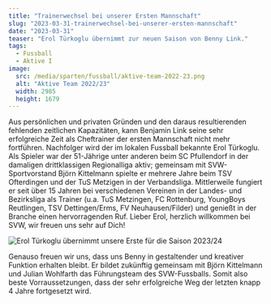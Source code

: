 ```yaml
---
title: "Trainerwechsel bei unserer Ersten Mannschaft"
slug: "2023-03-31-trainerwechsel-bei-unserer-ersten-mannschaft"
date: "2023-03-31"
teaser: "Erol Türkoglu übernimmt zur neuen Saison von Benny Link."
tags:
  - Fussball
  - Aktive I
image:
  src: /media/sparten/fussball/aktive-team-2022-23.png
  alt: "Aktive Team 2022/23"
  width: 2985
  height: 1679 
---
```

Aus persönlichen und privaten Gründen und den daraus resultierenden fehlenden zeitlichen Kapazitäten, kann Benjamin Link seine sehr erfolgreiche Zeit als Cheftrainer der ersten Mannschaft nicht mehr fortführen. Nachfolger wird der im lokalen Fussball bekannte Erol Türkoglu. Als Spieler war der 51-Jährige unter anderen beim SC Pfullendorf in der damaligen drittklassigen Regionalliga aktiv; gemeinsam mit SVW-Sportvorstand Björn Kittelmann spielte er mehrere Jahre beim TSV Ofterdingen und der TuS Metzigen in der Verbandsliga. Mittlerweile fungiert er seit über 15 Jahren bei verschiedenen Vereinen in der Landes- und Bezirksliga als Trainer (u.a. TuS Metzingen, FC Rottenburg, YoungBoys Reutlingen, TSV Dettingen/Erms, FV Neuhausen/Filder) und genießt in der Branche einen hervorragenden Ruf. Lieber Erol, herzlich willkommen bei SVW, wir freuen uns sehr auf Dich!

![Erol Türkoglu übernimmt unsere Erste für die Saison 2023/24](/media/2023/2023-03-31-erol-tuerkoglu.png)

Genauso freuen wir uns, dass uns Benny in gestaltender und kreativer Funktion erhalten bleibt. Er bildet zukünftig gemeinsam mit Björn Kittelmann und Julian Wohlfarth das Führungsteam des SVW-Fussballs. Somit also beste Vorraussetzungen, dass der sehr erfolgreiche Weg der letzten knapp 4 Jahre fortgesetzt wird.
